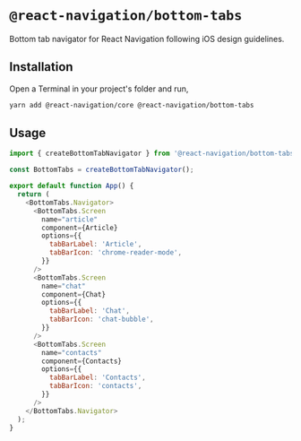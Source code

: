 # `@react-navigation/bottom-tabs`

Bottom tab navigator for React Navigation following iOS design guidelines.

## Installation

Open a Terminal in your project's folder and run,

```sh
yarn add @react-navigation/core @react-navigation/bottom-tabs
```

## Usage

```js
import { createBottomTabNavigator } from '@react-navigation/bottom-tabs';

const BottomTabs = createBottomTabNavigator();

export default function App() {
  return (
    <BottomTabs.Navigator>
      <BottomTabs.Screen
        name="article"
        component={Article}
        options={{
          tabBarLabel: 'Article',
          tabBarIcon: 'chrome-reader-mode',
        }}
      />
      <BottomTabs.Screen
        name="chat"
        component={Chat}
        options={{
          tabBarLabel: 'Chat',
          tabBarIcon: 'chat-bubble',
        }}
      />
      <BottomTabs.Screen
        name="contacts"
        component={Contacts}
        options={{
          tabBarLabel: 'Contacts',
          tabBarIcon: 'contacts',
        }}
      />
    </BottomTabs.Navigator>
  );
}
```
